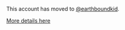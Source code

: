 This account has moved to [@earthboundkid](https://github.com/earthboundkid). 

[More details here](https://gist.github.com/earthboundkid/8915002ae0e531cecdfc58bc6453ac80)
